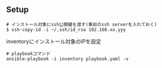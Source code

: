 ## Setup

```
# インストール対象にssh公開鍵を渡す(事前のssh serverを入れておく)
$ ssh-copy-id -i ~/.ssh/id_rsa 192.168.xx.yyy
```

inventoryにインストール対象のIPを設定

```
# playbookコマンド
ansible-playbook -i inventory playbook.yaml -v
```


